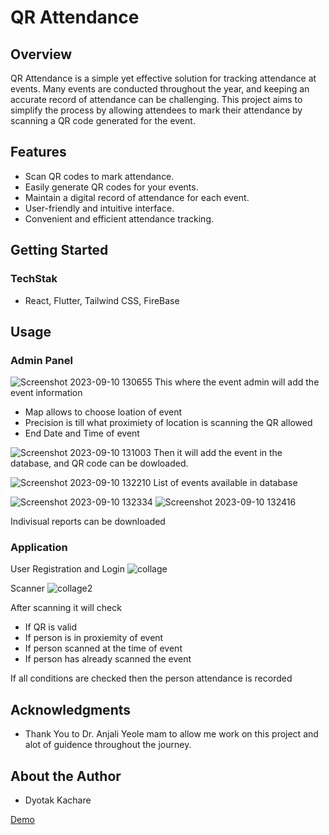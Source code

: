 # QR Attendance

## Overview
QR Attendance is a simple yet effective solution for tracking attendance at events. Many events are conducted throughout the year, and keeping an accurate record of attendance can be challenging. This project aims to simplify the process by allowing attendees to mark their attendance by scanning a QR code generated for the event.

## Features
- Scan QR codes to mark attendance.
- Easily generate QR codes for your events.
- Maintain a digital record of attendance for each event.
- User-friendly and intuitive interface.
- Convenient and efficient attendance tracking.

## Getting Started
### TechStak
- React, Flutter, Tailwind CSS, FireBase

## Usage
### Admin Panel
![Screenshot 2023-09-10 130655](https://github.com/dyo-tak/qr-attendance/assets/109144526/7678f622-8456-4121-8307-1512f9dd6857)
This where the event admin will add the event information
- Map allows to choose loation of event
- Precision is till what proximiety of location is scanning the QR allowed
- End Date and Time of event
  
![Screenshot 2023-09-10 131003](https://github.com/dyo-tak/qr-attendance/assets/109144526/812d8b62-2aa8-46d8-9305-e82dad706b42)
Then it will add the event in the database, and QR code can be dowloaded.

![Screenshot 2023-09-10 132210](https://github.com/dyo-tak/qr-attendance/assets/109144526/82bc47d3-926c-4279-8d6b-81308d5ed126)
List of events available in database

![Screenshot 2023-09-10 132334](https://github.com/dyo-tak/qr-attendance/assets/109144526/4f0db5d2-b36a-4c84-bbe7-822c94d1a4bf)
![Screenshot 2023-09-10 132416](https://github.com/dyo-tak/qr-attendance/assets/109144526/5f40ba25-7c33-4b8f-a1bf-78ea1d2e5723)

Indivisual reports can be downloaded

### Application
User Registration and Login
![collage](https://github.com/dyo-tak/qr-attendance/assets/109144526/1ee229fd-93a5-4d8d-beaf-ae3ac988e30c)

Scanner
![collage2](https://github.com/dyo-tak/qr-attendance/assets/109144526/c86da3db-e988-4736-86ed-bd052e900c77)

After scanning it will check
- If QR is valid
- If person is in proxiemity of event
- If person scanned at the time of event
- If person has already scanned the event

If all conditions are checked then the person attendance is recorded


## Acknowledgments
- Thank You to Dr. Anjali Yeole mam to allow me work on this project and alot of guidence throughout the journey. 



## About the Author
- Dyotak Kachare

[Demo]([url](https://youtu.be/bhC8mbjJ_qw)https://youtu.be/bhC8mbjJ_qw)

